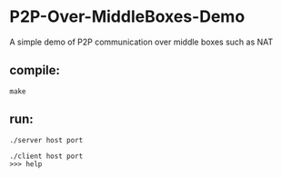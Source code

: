 # P2P-Over-MiddleBoxes-Demo
A simple demo of P2P communication over middle boxes such as NAT

## compile:
    
    make

## run:

    ./server host port

    ./client host port
    >>> help

